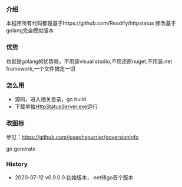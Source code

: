 ﻿### 介绍
本程序所有代码都是基于https://github.com/Readify/httpstatus 修改基于golang完全模拟版本

### 优势
也就是golang的优势啦，不用装visual studio,不用还原nuget,不用装.net framework,一个文件搞定一切

### 怎么用
- 源码，进入相关目录，go build
- 下载单独[HttpStatusServer.exe](https://github.com/yongfa365/HttpStatusServer/releases/tag/v0.9.0.0)运行

### 改图标
参见：https://github.com/josephspurrier/goversioninfo

go generate

### History
- 2020-07-12 v0.9.0.0 初始版本，.net转go首个版本